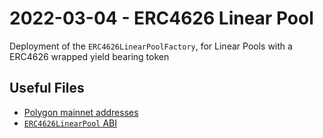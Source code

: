 # 2022-03-04 - ERC4626 Linear Pool

Deployment of the `ERC4626LinearPoolFactory`, for Linear Pools with a ERC4626 wrapped yield bearing token

## Useful Files

- [Polygon mainnet addresses](./output/polygon.json)
- [`ERC4626LinearPool` ABI](./abi/ERC4626LinearPool.json)
